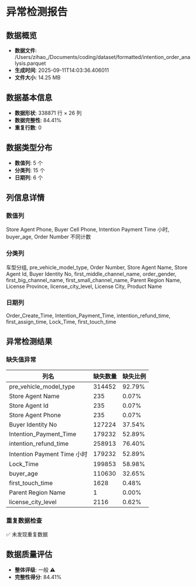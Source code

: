 # 异常检测报告

## 数据概览
- **数据文件**: /Users/zihao_/Documents/coding/dataset/formatted/intention_order_analysis.parquet
- **生成时间**: 2025-09-11T14:03:36.406011
- **文件大小**: 14.25 MB

## 数据基本信息
- **数据形状**: 338871 行 × 26 列
- **数据完整性**: 84.41%
- **重复行数**: 0

## 数据类型分布
- **数值列**: 5 个
- **分类列**: 15 个  
- **日期列**: 6 个

## 列信息详情
### 数值列
Store Agent Phone, Buyer Cell Phone, Intention Payment Time 小时, buyer_age, Order Number 不同计数

### 分类列
车型分组, pre_vehicle_model_type, Order Number, Store Agent Name, Store Agent Id, Buyer Identity No, first_middle_channel_name, order_gender, first_big_channel_name, first_small_channel_name, Parent Region Name, License Province, license_city_level, License City, Product Name

### 日期列
Order_Create_Time, Intention_Payment_Time, intention_refund_time, first_assign_time, Lock_Time, first_touch_time

## 异常检测结果

### 缺失值异常

| 列名 | 缺失数量 | 缺失比例 |
|------|----------|----------|
| pre_vehicle_model_type | 314452 | 92.79% |
| Store Agent Name | 235 | 0.07% |
| Store Agent Id | 235 | 0.07% |
| Store Agent Phone | 235 | 0.07% |
| Buyer Identity No | 127224 | 37.54% |
| Intention_Payment_Time | 179232 | 52.89% |
| intention_refund_time | 258913 | 76.40% |
| Intention Payment Time 小时 | 179232 | 52.89% |
| Lock_Time | 199853 | 58.98% |
| buyer_age | 110630 | 32.65% |
| first_touch_time | 1628 | 0.48% |
| Parent Region Name | 1 | 0.00% |
| license_city_level | 2116 | 0.62% |

### 重复数据检查
✅ 未发现重复数据

## 数据质量评估
- **整体评级**: 一般 ⚠️
- **完整性得分**: 84.41%
